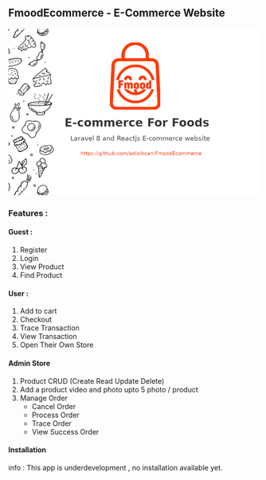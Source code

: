 ## FmoodEcommerce - E-Commerce Website  
![Banner](frontend/public/banner.jpg)
### Features :  
#### Guest :
1. Register
2. Login
3. View Product
4. Find Product

#### User :
1. Add to cart
2. Checkout
3. Trace Transaction
4. View Transaction
5. Open Their Own Store

#### Admin Store
1. Product CRUD (Create Read Update Delete)
2. Add a product video and photo upto 5 photo / product
3. Manage Order  
    - Cancel Order
    - Process Order
    - Trace Order
    - View Success Order
    
#### Installation  
info : This app is underdevelopment , no installation available yet.

